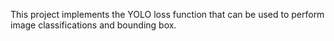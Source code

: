 This project implements the YOLO loss function that can be used to perform image classifications and bounding box.
